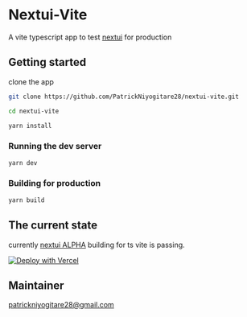 # Nextui-Vite

A vite typescript app to test [nextui](https://nextui.org/) for production

## Getting started
clone the app

```bash
git clone https://github.com/PatrickNiyogitare28/nextui-vite.git
```

```bash
cd nextui-vite
```

```bash
yarn install
```

### Running the dev server
```bash
yarn dev
```

### Building for production
```bash
yarn build
```

## The current state
currently [nextui ALPHA](https://nextui.org/)  building for ts vite is passing.

[![Deploy with Vercel](https://vercel.com/button)](https://vercel.com/new/clone?repository-url=https://github.com/PatrickNiyogitare28/nextui-vite)


## Maintainer
patrickniyogitare28@gmail.com